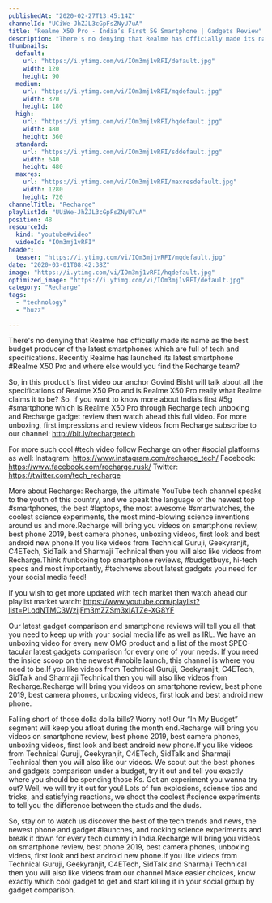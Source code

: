```yaml
---
publishedAt: "2020-02-27T13:45:14Z"
channelId: "UCiWe-JhZJL3cGpFsZNyU7uA"
title: "Realme X50 Pro - India’s First 5G Smartphone | Gadgets Review"
description: "There's no denying that Realme has officially made its name as the best budget producer of the latest smartphones which are full of tech and specifications. Recently Realme has launched its latest smartphone #Realme X50 Pro and where else would you find the Recharge team?\n\nSo, in this product's first video our anchor Govind Bisht will talk about all the specifications of Realme X50 Pro and is Realme X50 Pro really what Realme claims it to be? So, if you want to know more about India’s first #5g #smartphone which is Realme X50 Pro through Recharge tech unboxing and Recharge gadget review then watch ahead this full video. For more unboxing, first impressions and review videos from Recharge subscribe to our channel: http://bit.ly/rechargetech\n\nFor more such cool #tech video follow Recharge on other #social platforms as well: Instagram: https://www.instagram.com/recharge_tech/ Facebook: https://www.facebook.com/recharge.rusk/ Twitter: https://twitter.com/tech_recharge\n\nMore about Recharge: Recharge, the ultimate YouTube tech channel speaks to the youth of this country, and we speak the language of the newest top #smartphones, the best #laptops, the most awesome #smartwatches, the coolest science experiments, the most mind-blowing science inventions around us and more.Recharge will bring you videos on smartphone review, best phone 2019, best camera phones, unboxing videos, first look and best android new phone.If you like videos from Technical Guruji, Geekyranjit, C4ETech, SidTalk and Sharmaji Technical then you will also like videos from Recharge.Think #unboxing top smartphone reviews, #budgetbuys, hi-tech specs and most importantly, #technews about latest gadgets you need for your social media feed!\n\nIf you wish to get more updated with tech market then watch ahead our playlist market watch: https://www.youtube.com/playlist?list=PLodNTMC3WzjjFm3mZZSm3xIATZe-XG8YF\n\nOur latest gadget comparison and smartphone reviews will tell you all that you need to keep up with your social media life as well as IRL. We have an unboxing video for every new OMG product and a list of the most SPEC-tacular latest gadgets comparison for every one of your needs. If you need the inside scoop on the newest #mobile launch, this channel is where you need to be.If you like videos from Technical Guruji, Geekyranjit, C4ETech, SidTalk and Sharmaji Technical then you will also like videos from Recharge.Recharge will bring you videos on smartphone review, best phone 2019, best camera phones, unboxing videos, first look and best android new phone.\n\nFalling short of those dolla dolla bills? Worry not! Our “In My Budget” segment will keep you afloat during the month end.Recharge will bring you videos on smartphone review, best phone 2019, best camera phones, unboxing videos, first look and best android new phone.If you like videos from Technical Guruji, Geekyranjit, C4ETech, SidTalk and Sharmaji Technical then you will also like our videos. We scout out the best phones and gadgets comparison under a budget, try it out and tell you exactly where you should be spending those Ks. Got an experiment you wanna try out? Well, we will try it out for you! Lots of fun explosions, science tips and tricks, and satisfying reactions, we shoot the coolest #science experiments to tell you the difference between the studs and the duds.\n\nSo, stay on to watch us discover the best of the tech trends and news, the newest phone and gadget #launches, and rocking science experiments and break it down for every tech dummy in India.Recharge will bring you videos on smartphone review, best phone 2019, best camera phones, unboxing videos, first look and best android new phone.If you like videos from Technical Guruji, Geekyranjit, C4ETech, SidTalk and Sharmaji Technical then you will also like videos from our channel Make easier choices, know exactly which cool gadget to get and start killing it in your social group by gadget comparison."
thumbnails:
  default:
    url: "https://i.ytimg.com/vi/IOm3mj1vRFI/default.jpg"
    width: 120
    height: 90
  medium:
    url: "https://i.ytimg.com/vi/IOm3mj1vRFI/mqdefault.jpg"
    width: 320
    height: 180
  high:
    url: "https://i.ytimg.com/vi/IOm3mj1vRFI/hqdefault.jpg"
    width: 480
    height: 360
  standard:
    url: "https://i.ytimg.com/vi/IOm3mj1vRFI/sddefault.jpg"
    width: 640
    height: 480
  maxres:
    url: "https://i.ytimg.com/vi/IOm3mj1vRFI/maxresdefault.jpg"
    width: 1280
    height: 720
channelTitle: "Recharge"
playlistId: "UUiWe-JhZJL3cGpFsZNyU7uA"
position: 48
resourceId:
  kind: "youtube#video"
  videoId: "IOm3mj1vRFI"
header:
  teaser: "https://i.ytimg.com/vi/IOm3mj1vRFI/mqdefault.jpg"
date: "2020-03-01T08:42:38Z"
image: "https://i.ytimg.com/vi/IOm3mj1vRFI/hqdefault.jpg"
optimized_image: "https://i.ytimg.com/vi/IOm3mj1vRFI/default.jpg"
category: "Recharge"
tags:
  - "technology"
  - "buzz"

---
```

There's no denying that Realme has officially made its name as the best budget producer of the latest smartphones which are full of tech and specifications. Recently Realme has launched its latest smartphone #Realme X50 Pro and where else would you find the Recharge team?

So, in this product's first video our anchor Govind Bisht will talk about all the specifications of Realme X50 Pro and is Realme X50 Pro really what Realme claims it to be? So, if you want to know more about India’s first #5g #smartphone which is Realme X50 Pro through Recharge tech unboxing and Recharge gadget review then watch ahead this full video. For more unboxing, first impressions and review videos from Recharge subscribe to our channel: http://bit.ly/rechargetech

For more such cool #tech video follow Recharge on other #social platforms as well: Instagram: https://www.instagram.com/recharge_tech/ Facebook: https://www.facebook.com/recharge.rusk/ Twitter: https://twitter.com/tech_recharge

More about Recharge: Recharge, the ultimate YouTube tech channel speaks to the youth of this country, and we speak the language of the newest top #smartphones, the best #laptops, the most awesome #smartwatches, the coolest science experiments, the most mind-blowing science inventions around us and more.Recharge will bring you videos on smartphone review, best phone 2019, best camera phones, unboxing videos, first look and best android new phone.If you like videos from Technical Guruji, Geekyranjit, C4ETech, SidTalk and Sharmaji Technical then you will also like videos from Recharge.Think #unboxing top smartphone reviews, #budgetbuys, hi-tech specs and most importantly, #technews about latest gadgets you need for your social media feed!

If you wish to get more updated with tech market then watch ahead our playlist market watch: https://www.youtube.com/playlist?list=PLodNTMC3WzjjFm3mZZSm3xIATZe-XG8YF

Our latest gadget comparison and smartphone reviews will tell you all that you need to keep up with your social media life as well as IRL. We have an unboxing video for every new OMG product and a list of the most SPEC-tacular latest gadgets comparison for every one of your needs. If you need the inside scoop on the newest #mobile launch, this channel is where you need to be.If you like videos from Technical Guruji, Geekyranjit, C4ETech, SidTalk and Sharmaji Technical then you will also like videos from Recharge.Recharge will bring you videos on smartphone review, best phone 2019, best camera phones, unboxing videos, first look and best android new phone.

Falling short of those dolla dolla bills? Worry not! Our “In My Budget” segment will keep you afloat during the month end.Recharge will bring you videos on smartphone review, best phone 2019, best camera phones, unboxing videos, first look and best android new phone.If you like videos from Technical Guruji, Geekyranjit, C4ETech, SidTalk and Sharmaji Technical then you will also like our videos. We scout out the best phones and gadgets comparison under a budget, try it out and tell you exactly where you should be spending those Ks. Got an experiment you wanna try out? Well, we will try it out for you! Lots of fun explosions, science tips and tricks, and satisfying reactions, we shoot the coolest #science experiments to tell you the difference between the studs and the duds.

So, stay on to watch us discover the best of the tech trends and news, the newest phone and gadget #launches, and rocking science experiments and break it down for every tech dummy in India.Recharge will bring you videos on smartphone review, best phone 2019, best camera phones, unboxing videos, first look and best android new phone.If you like videos from Technical Guruji, Geekyranjit, C4ETech, SidTalk and Sharmaji Technical then you will also like videos from our channel Make easier choices, know exactly which cool gadget to get and start killing it in your social group by gadget comparison.